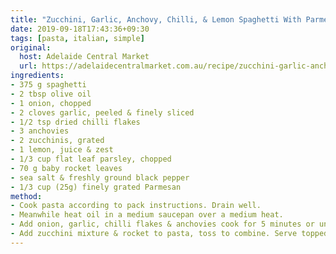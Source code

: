 ```yaml
---
title: "Zucchini, Garlic, Anchovy, Chilli, & Lemon Spaghetti With Parmesan"
date: 2019-09-18T17:43:36+09:30
tags: [pasta, italian, simple]
original: 
  host: Adelaide Central Market
  url: https://adelaidecentralmarket.com.au/recipe/zucchini-garlic-anchovy-chilli-lemon-spaghetti-parmesan/
ingredients:
- 375 g spaghetti
- 2 tbsp olive oil
- 1 onion, chopped
- 2 cloves garlic, peeled & finely sliced
- 1/2 tsp dried chilli flakes
- 3 anchovies
- 2 zucchinis, grated
- 1 lemon, juice & zest
- 1/3 cup flat leaf parsley, chopped
- 70 g baby rocket leaves
- sea salt & freshly ground black pepper
- 1/3 cup (25g) finely grated Parmesan
method:
- Cook pasta according to pack instructions. Drain well.
- Meanwhile heat oil in a medium saucepan over a medium heat.
- Add onion, garlic, chilli flakes & anchovies cook for 5 minutes or until onion is soft. Add zucchini, juice, zest & parsley, cook for 2 minutes, season to taste.
- Add zucchini mixture & rocket to pasta, toss to combine. Serve topped with parmesan.
---
```

